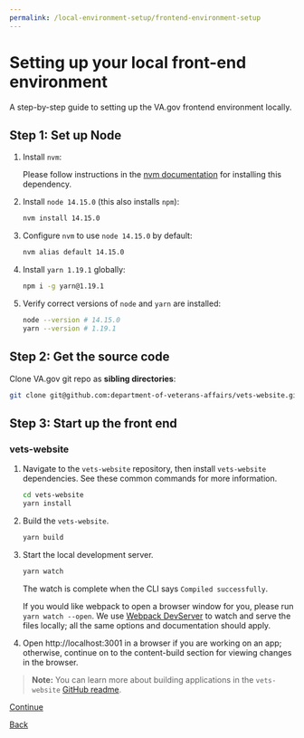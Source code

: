 ```yaml
---
permalink: /local-environment-setup/frontend-environment-setup
---
```


# Setting up your local front-end environment

A step-by-step guide to setting up the VA.gov frontend environment locally.

## Step 1: Set up Node

1. Install `nvm`:

   Please follow instructions in the [nvm documentation](https://github.com/nvm-sh/nvm#installing-and-updating) for installing this dependency.
2. Install `node 14.15.0` (this also installs `npm`):
   ```bash
   nvm install 14.15.0
   ```
3. Configure `nvm` to use `node 14.15.0` by default:
   ```bash
   nvm alias default 14.15.0
   ```
4. Install `yarn 1.19.1` globally:
   ```bash
   npm i -g yarn@1.19.1
   ```
5. Verify correct versions of `node` and `yarn` are installed:
   ```bash
   node --version # 14.15.0
   yarn --version # 1.19.1
   ```

## Step 2: Get the source code

Clone VA.gov git repo as **sibling directories**:

```bash
git clone git@github.com:department-of-veterans-affairs/vets-website.git
```

## Step 3: Start up the front end

### vets-website

1. Navigate to the `vets-website` repository, then install `vets-website` dependencies. See these common commands for more information.
   ```bash
   cd vets-website
   yarn install
   ```
   
2. Build the `vets-website`.
   ```bash
   yarn build
   ```
   
3. Start the local development server. 
   ```bash
   yarn watch
   ```
   
   The watch is complete when the CLI says `Compiled successfully`.

   If you would like webpack to open a browser window for you, please run `yarn watch --open`. We use [Webpack DevServer](https://webpack.js.org/configuration/dev-server/) to watch and serve the files locally; all the same options and documentation should apply.
4. Open http://localhost:3001 in a browser if you are working on an app; otherwise, continue on to the content-build section for viewing changes in the browser.
> **Note:** You can learn more about building applications in the `vets-website` [GitHub readme](https://github.com/department-of-veterans-affairs/vets-website/blob/main/README.md#building-applications).

[Continue](./2_RUN_VA.GOV_LOCALLY.md)

[Back](../platform-overview/5_COMMUNICATION_NORMS.md)
